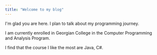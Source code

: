 ```yaml
---
title: "Welcome to my blog"
---
```


I'm glad you are here. I plan to talk about my programming journey.

I am currently enrolled in Georgian College in the Computer Programming and Analysis Program.

I find that the course I like the most are Java, C#.
